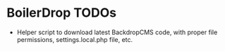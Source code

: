 # BoilerDrop TODOs

- Helper script to download latest BackdropCMS code, with proper file
  permissions, settings.local.php file, etc.
